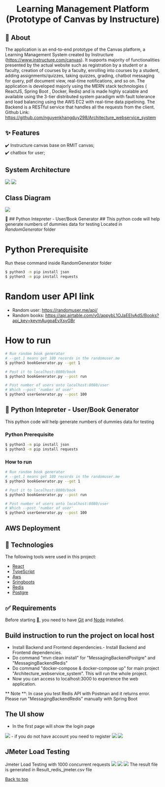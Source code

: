 <div align="center" id="top"> 
  &#xa0;

  <!-- <a href="https://architecture_webservice_system.netlify.app">Demo</a> -->
</div>

<h1 align="center">Learning Management Platform (Prototype of Canvas by Instructure) </h1>

## :dart: About ##

The application is an end-to-end prototype of the Canvas platform, a Learning Management System created by Instructure (https://www.instructure.com/canvas). It supports majority of functionalities presented by the actual website such as registration by a student or a faculty, creation of courses by a faculty, enrolling into courses by a student, adding assignments/quizzes, taking quizzes, grading, chatbot messaging for query, pdf document view, real-time notifications, and so on. The application is developed majorly using the MERN stack technologies ( ReactJS, Spring Boot , Docker, Redis) and is made highly scalable and available using the 3-tier distributed system paradigm with fault tolerance and load balancing using the AWS EC2  with real-time data pipelining. The Backend is a RESTful service that handles all the requests from the client.
Github Link: https://github.com/nguyenkhangduy298/Architecture_webservice_system


## :sparkles: Features ##

:heavy_check_mark: Instructure canvas base on RMIT canvas;\
:heavy_check_mark: chatbox for user;


## System Architecture ##
<img src ="architecture1.png">
<img src = "finalver.png">

## Class Diagram ##
<img src = "classDiagram.png">

:snake: ## Python Intepreter - User/Book Generator ##
This python code will help generate numbers of dummies data for testing
Located in *RandomGenerator* folder

# Python Prerequisite #
Run these command inside RandomGenerator folder
```bash
$ python3 -m pip install json
$ python3 -m pip install requests

```
# Random user API link #
* Random user: https://randomuser.me/api/
* Random books: https://api.airtable.com/v0/appybL1OJaEEIvAdS/Books?api_key=keymAugpaEvXsyGBr

# How to run #
```bash
# Run random book generator
# --get 1 means get 100 records in the randomuser.me
$ python3 bookGenerator.py --get 1

# Post it to localhost:8080/book
$ python3 bookGenerator.py --post run

# Post number of users onto localhost:8080/user
# Which --post 'number of user'
$ python3 userGenerator.py --post 100
```

 ## :snake: Python Intepreter - User/Book Generator ##
This python code will help generate numbers of dummies data for testing

### Python Prerequisite ###
```bash
$ python3 -m pip install json
$ python3 -m pip install requests

```
### How to run ###
```bash
# Run random book generator
# --get 1 means get 100 records in the randomuser.me
$ python3 bookGenerator.py --get 1

# Post it to localhost:8080/book
$ python3 bookGenerator.py --post run

# Post number of users onto localhost:8080/user
# Which --post 'number of user'
$ python3 userGenerator.py --post 100
```

## AWS Deployment ##


## :rocket: Technologies ##

The following tools were used in this project:

- [React](https://pt-br.reactjs.org/)
- [TypeScript](https://www.typescriptlang.org/)
- [Aws]()
- [Sringboots]()
- [Redis]()
- [Postgre]()


## :white_check_mark: Requirements ##

Before starting :checkered_flag:, you need to have [Git](https://git-scm.com) and [Node](https://nodejs.org/en/) installed.

## Build instruction to run the project on local host ##

- Install Backend and Frontend dependencies.- Install Backend and Frontend dependencies.
- Do command "mvn clean install" for "MessagingBackendPostgre" and "MessagingBackendRedis"
- Do command "docker-compose & docker-compose up" for main project "Architecture_webservice_system". This will run the whole project.
- Now you can access to localhost:3000 to experience the web application.

** Note **: In case you test Redis API with Postman and it returns error. Please run "MessagingBackendRedis" manually with Spring Boot


## The UI show ##

- In the first page will show the login page 
<img src="login.png">
- if you do not have account you need to register 
<img src ="register.png" > <img src = "succeess.png">

## JMeter Load Testing ##
Jmeter Load Testing with 1000 concurrent requests
<img src ="jmeter.png" > 
<img src = "jmeter2.png">
<img src = "jmeter3.png">
The result file is generated in Result_redis_jmeter.csv file

<a href="#top">Back to top</a>
